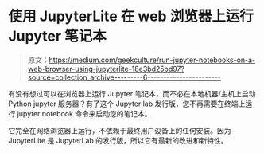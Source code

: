 # 使用 JupyterLite 在 web 浏览器上运行 Jupyter 笔记本

> 原文：<https://medium.com/geekculture/run-jupyter-notebooks-on-a-web-browser-using-jupyterlite-18e3bd25bd97?source=collection_archive---------6----------------------->

有没有想过可以在浏览器上运行 Jupyter 笔记本，而不必在本地机器/主机上启动 Python jupyter 服务器？有了这个 Jupyter lab 发行版，您不再需要在终端上运行 jupyter notebook 命令来启动您的笔记本。

它完全在网络浏览器上运行，不依赖于最终用户设备上的任何安装。因为 JupyterLite 是 JupyterLab 的发行版，所以它有最新的改进和新特性。